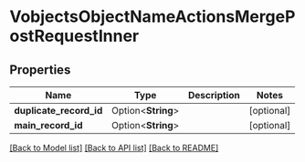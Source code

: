 # VobjectsObjectNameActionsMergePostRequestInner

## Properties

Name | Type | Description | Notes
------------ | ------------- | ------------- | -------------
**duplicate_record_id** | Option<**String**> |  | [optional]
**main_record_id** | Option<**String**> |  | [optional]

[[Back to Model list]](../README.md#documentation-for-models) [[Back to API list]](../README.md#documentation-for-api-endpoints) [[Back to README]](../README.md)


